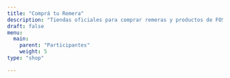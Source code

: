 ```yaml
---
title: "Comprá tu Remera"
description: "Tiendas oficiales para comprar remeras y productos de FOSS4G y OSGeo. Cada tienda tiene productos diferentes basados en la disponibilidad."
draft: false
menu:
  main:
    parent: "Participantes"
    weight: 5
type: "shop"

---
```


